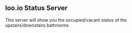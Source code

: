 ## loo.io Status Server

This server will show you the occupied/vacant status of the upstairs/downstairs bathrooms
